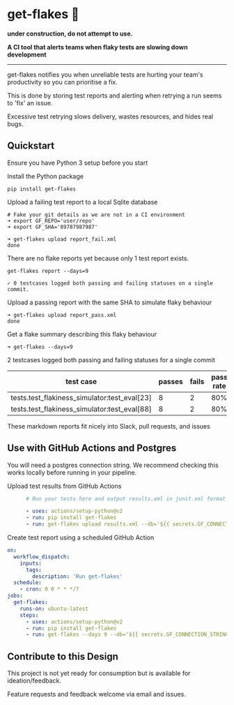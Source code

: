 # get-flakes 🍦

**under construction, do not attempt to use.**

**A CI tool that alerts teams when flaky tests are slowing down development**

---

get-flakes notifies you when unreliable tests are hurting your team's productivity so you can prioritise a fix.

This is done by storing test reports and alerting when retrying a run seems to 'fix' an issue.

Excessive test retrying slows delivery, wastes resources, and hides real bugs.

## Quickstart

Ensure you have Python 3 setup before you start

Install the Python package

```none
pip install get-flakes
```

Upload a failing test report to a local Sqlite database

```none
# Fake your git details as we are not in a CI environment
➜ export GF_REPO='user/repo'
➜ export GF_SHA='89787987987'

➜ get-flakes upload report_fail.xml
done
```

There are no flake reports yet because only 1 test report exists.

```log
get-flakes report --days=9

✓ 0 testcases logged both passing and failing statuses on a single commit.
```

Upload a passing report with the same SHA to simulate flaky behaviour

```log
➜ get-flakes upload report_pass.xml
done
```

Get a flake summary describing this flaky behaviour

```log
➜ get-flakes --days=9
```

2 testcases logged both passing and failing statuses for a single commit

| test case | passes | fails | pass rate | logs |
|-|-|-|-|-|
|  tests.test_flakiness_simulator:test_eval[23] | 8 | 2 | 80% |✓✓✓✓✓✓✓✓×× |
|  tests.test_flakiness_simulator:test_eval[88] | 8 | 2 | 80% |✓✓✓✓✓✓✓✓××✓✓✓✓✓✓✓✓××✓✓✓✓✓✓✓✓××✓✓✓✓✓✓✓✓××✓✓✓✓✓✓✓✓××✓✓✓✓✓✓✓✓×× |

These markdown reports fit nicely into Slack, pull requests, and issues

## Use with GitHub Actions and Postgres

You will need a postgres connection string. We recommend checking this works locally before running in your pipeline.

Upload test results from GitHub Actions

```yaml
      # Run your tests here and output results.xml in junit.xml format

      - uses: actions/setup-python@v2
      - run: pip install get-flakes
      - run: get-flakes upload results.xml --db='${{ secrets.GF_CONNECTION_STRING }}'
```

Create test report using a scheduled GitHub Action

```yaml
on:
  workflow_dispatch:
    inputs:
      tags:
        description: 'Run get-flakes'
  schedule:
    - cron: 0 0 * * */7
jobs:
  get-flakes:
    runs-on: ubuntu-latest
    steps:
      - uses: actions/setup-python@v2
      - run: pip install get-flakes
      - run: get-flakes --days 9 --db='${{ secrets.GF_CONNECTION_STRING }}'
```

## Contribute to this Design

This project is not yet ready for consumption but is available for ideation/feedback.

Feature requests and feedback welcome via email and issues.
